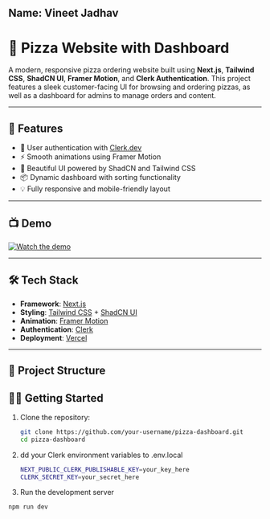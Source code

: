 ## Name: Vineet Jadhav

# 🍕 Pizza Website with Dashboard

A modern, responsive pizza ordering website built using **Next.js**, **Tailwind CSS**, **ShadCN UI**, **Framer Motion**, and **Clerk Authentication**. This project features a sleek customer-facing UI for browsing and ordering pizzas, as well as a dashboard for admins to manage orders and content.

---

## 🚀 Features

- 🔐 User authentication with [Clerk.dev](https://clerk.dev)
- ⚡ Smooth animations using Framer Motion
- 🎨 Beautiful UI powered by ShadCN and Tailwind CSS
- 📦 Dynamic dashboard with sorting functionality
- 💡 Fully responsive and mobile-friendly layout

---

## 📺 Demo

<!-- Embed your demo video or GIF here -->
[![Watch the demo](https://img.youtube.com/vi/YOUR_VIDEO_ID_HERE/0.jpg)](https://www.youtube.com/watch?v=YOUR_VIDEO_ID_HERE)

---

## 🛠️ Tech Stack

- **Framework**: [Next.js](https://nextjs.org)
- **Styling**: [Tailwind CSS](https://tailwindcss.com) + [ShadCN UI](https://ui.shadcn.com)
- **Animation**: [Framer Motion](https://www.framer.com/motion/)
- **Authentication**: [Clerk](https://clerk.com)
- **Deployment**: [Vercel](https://vercel.com)

---

## 📂 Project Structure

## 🧑‍💻 Getting Started

1. Clone the repository:
   ```bash
   git clone https://github.com/your-username/pizza-dashboard.git
   cd pizza-dashboard
   ```

2. dd your Clerk environment variables to .env.local
   ```bash
   NEXT_PUBLIC_CLERK_PUBLISHABLE_KEY=your_key_here
   CLERK_SECRET_KEY=your_secret_here
   ```

3. Run the development server
  ```bash
  npm run dev
  ```






